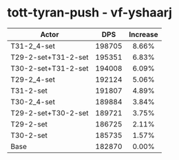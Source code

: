 # tott-tyran-push - vf-yshaarj
| Actor | DPS | Increase |
|---|:---:|:---:|
|T31-2_4-set|198705|8.66%|
|T29-2-set+T31-2-set|195351|6.83%|
|T30-2-set+T31-2-set|194008|6.09%|
|T29-2_4-set|192124|5.06%|
|T31-2-set|191807|4.89%|
|T30-2_4-set|189884|3.84%|
|T29-2-set+T30-2-set|189721|3.75%|
|T29-2-set|186725|2.11%|
|T30-2-set|185735|1.57%|
|Base|182870|0.00%|

